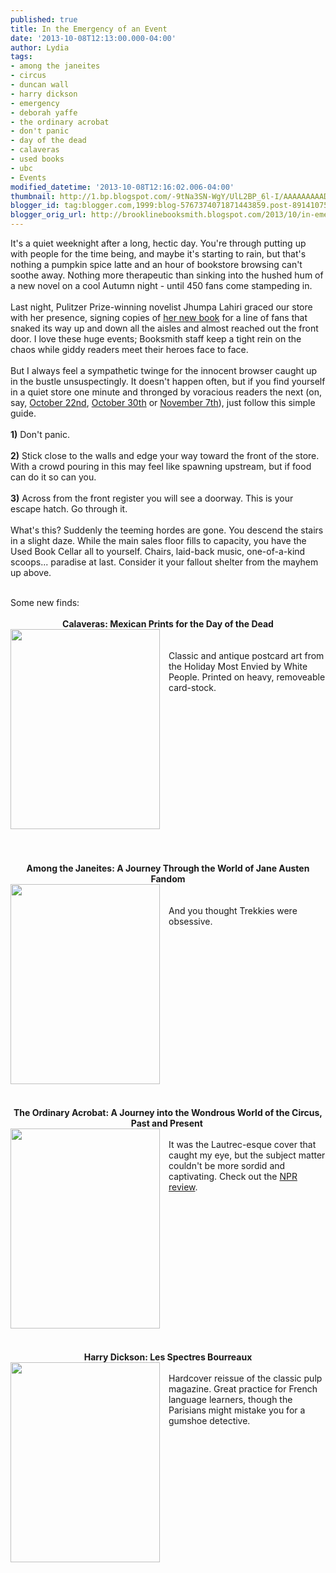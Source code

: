 ```yaml
---
published: true
title: In the Emergency of an Event
date: '2013-10-08T12:13:00.000-04:00'
author: Lydia
tags:
- among the janeites
- circus
- duncan wall
- harry dickson
- emergency
- deborah yaffe
- the ordinary acrobat
- don't panic
- day of the dead
- calaveras
- used books
- ubc
- Events
modified_datetime: '2013-10-08T12:16:02.006-04:00'
thumbnail: http://1.bp.blogspot.com/-9tNa3SN-WgY/UlL2BP_6l-I/AAAAAAAAADo/fPlwdKvFNRk/s72-c/photo+2.JPG
blogger_id: tag:blogger.com,1999:blog-5767374071871443859.post-891410757209052052
blogger_orig_url: http://brooklinebooksmith.blogspot.com/2013/10/in-emergency-of-event.html
---
```


It's a quiet weeknight after a long, hectic day. You're through putting up with people for the time being, and maybe it's starting to rain, but that's nothing a pumpkin spice latte and an hour of bookstore browsing can't soothe away. Nothing more therapeutic than sinking into the hushed hum of a new novel on a cool Autumn night - until 450 fans come stampeding in.<br /><br />Last night, Pulitzer Prize-winning novelist Jhumpa Lahiri graced our store with her presence, signing copies of <a href="http://www.brooklinebooksmith-shop.com/book/9780307265746" target="_blank">her new book</a> for a line of fans that snaked its way up and down all the aisles and almost reached out the front door. I love these huge events; Booksmith staff keep a tight rein on the chaos while giddy readers meet their heroes face to face.<br /><br />But I always feel a sympathetic twinge for the innocent browser caught up in the bustle unsuspectingly. It doesn't happen often, but if you find yourself in a quiet store one minute and thronged by voracious readers the next (on, say, <a href="http://www.brooklinebooksmith-shop.com/event/dave-isay-ties-bind" target="_blank">October 22nd</a>, <a href="http://www.brooklinebooksmith-shop.com/event/wally-lamb-we-are-water" target="_blank">October 30th</a> or <a href="http://www.brooklinebooksmith-shop.com/event/amy-tan-valley-amazement" target="_blank">November 7th</a>), just follow this simple guide.<br /><br /><b>1)</b> Don't panic.<br /><br /><b>2)</b> Stick close to the walls and edge your way toward the front of the store. With a crowd pouring in this may feel like spawning upstream, but if food can do it so can you.<br /><br /><b>3)</b> Across from the front register you will see a doorway. This is your escape hatch. Go through it.<br /><br />What's this? Suddenly the teeming hordes are gone. You descend the stairs in a slight daze. While the main sales floor fills to capacity, you have the Used Book Cellar all to yourself. Chairs, laid-back music, one-of-a-kind scoops... paradise at last. Consider it your fallout shelter from the mayhem up above.<br /><br /><div>Some new finds:<br /><br /></div><div><div class="separator" style="clear: both; text-align: right;"></div><div class="separator" style="clear: both; text-align: center;"><b>Calaveras: Mexican Prints for the Day of the Dead</b></div><a href="http://1.bp.blogspot.com/-9tNa3SN-WgY/UlL2BP_6l-I/AAAAAAAAADo/fPlwdKvFNRk/s1600/photo+2.JPG" imageanchor="1" style="clear: left; float: left; margin-bottom: 1em; margin-right: 1em; text-align: center;"><img border="0" height="320" src="http://1.bp.blogspot.com/-9tNa3SN-WgY/UlL2BP_6l-I/AAAAAAAAADo/fPlwdKvFNRk/s320/photo+2.JPG" width="239" /></a><br /><br />Classic and antique postcard art from the Holiday Most Envied by White People. Printed on heavy, removeable card-stock.<br /><br /><br /><br /><br /><br /><br /><br /><br /><br /><br /><br /><br /><br /><br /><br /><br /><div style="text-align: center;"><b>Among the Janeites: A Journey Through the World of Jane Austen Fandom</b></div><a href="http://3.bp.blogspot.com/-GFgKjJLCjZ0/UlL2CpdP31I/AAAAAAAAADw/P1tnnNv688M/s1600/photo+3.JPG" imageanchor="1" style="clear: left; float: left; margin-bottom: 1em; margin-right: 1em; text-align: center;"><img border="0" height="320" src="http://3.bp.blogspot.com/-GFgKjJLCjZ0/UlL2CpdP31I/AAAAAAAAADw/P1tnnNv688M/s320/photo+3.JPG" width="239" /></a><br /><br />And you thought Trekkies were obsessive.<br /><br /><br /><br /><br /><br /><br /><br /><br /><br /><br /><br /><br /><br /><br /><br /><br /><br /><div style="text-align: center;"><b>The Ordinary Acrobat: A Journey into the Wondrous World of the Circus, Past and Present&nbsp;</b></div><div class="separator" style="clear: both; text-align: center;"><a href="http://3.bp.blogspot.com/-pZ2Y5zRvhhQ/UlL2EovsIoI/AAAAAAAAAD4/IhppPbcNc2M/s1600/photo+4.JPG" imageanchor="1" style="clear: left; float: left; margin-bottom: 1em; margin-right: 1em;"><img border="0" height="320" src="http://3.bp.blogspot.com/-pZ2Y5zRvhhQ/UlL2EovsIoI/AAAAAAAAAD4/IhppPbcNc2M/s320/photo+4.JPG" width="239" /></a></div><br />It was the Lautrec-esque cover that caught my eye, but the subject matter couldn't be more sordid and captivating. Check out the <a href="http://www.npr.org/2013/03/06/172608511/no-ordinary-acrobat-an-unconventional-history-of-the-circus" target="_blank">NPR review</a>.<br /><br /><br /><br /><br /><br /><br /><br /><br /><br /><br /><br /><br /><br /><br /><div style="text-align: center;"><b><br class="Apple-interchange-newline" />Harry Dickson: Les Spectres Bourreaux</b></div><div style="text-align: center;"><a href="http://3.bp.blogspot.com/-d-JeN6WO_Xw/UlL189D2tcI/AAAAAAAAADg/jYlhk0Y6L6M/s1600/photo+1.JPG" imageanchor="1" style="clear: left; display: inline !important; float: left; margin-bottom: 1em; margin-right: 1em;"><img border="0" height="320" src="http://3.bp.blogspot.com/-d-JeN6WO_Xw/UlL189D2tcI/AAAAAAAAADg/jYlhk0Y6L6M/s320/photo+1.JPG" width="239" /></a></div><br class="Apple-interchange-newline" />Hardcover reissue of the classic pulp magazine. Great practice for French language learners, though the Parisians might mistake you for a gumshoe detective.<br /><br /><br /><br /><br /><br /><br /><br /><br /><br /><br /><br /><br /><div style="text-align: center;"><br /></div></div>